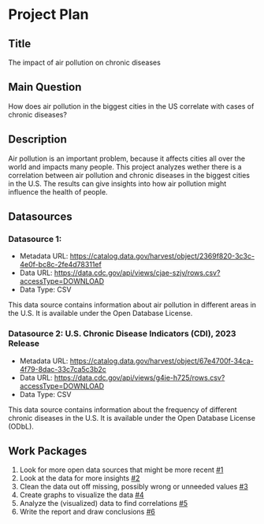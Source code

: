 # Project Plan

## Title

<!-- Give your project a short title. -->

The impact of air pollution on chronic diseases

## Main Question

How does air pollution in the biggest cities in the US correlate with cases of chronic diseases?

<!-- Think about one main question you want to answer based on the data. -->

## Description

<!-- Describe your data science project in max. 200 words. Consider writing about why and how you attempt it. -->

Air pollution is an important problem, because it affects cities all over the world and impacts many people. This project analyzes wether there is a correlation between air pollution and chronic diseases in the biggest cities in the U.S. The results can give insights into how air pollution might influence the health of people.

## Datasources

<!-- Describe each datasources you plan to use in a section. Use the prefic "DatasourceX" where X is the id of the datasource. -->

### Datasource 1:

- Metadata URL: https://catalog.data.gov/harvest/object/2369f820-3c3c-4e0f-bc8c-2fe4d78311ef
- Data URL: https://data.cdc.gov/api/views/cjae-szjv/rows.csv?accessType=DOWNLOAD
- Data Type: CSV

This data source contains information about air pollution in different areas in the U.S. It is available under the Open Database License.

### Datasource 2: U.S. Chronic Disease Indicators (CDI), 2023 Release

- Metadata URL: https://catalog.data.gov/harvest/object/67e4700f-34ca-4f79-8dac-33c7ca5c3b2c
- Data URL: https://data.cdc.gov/api/views/g4ie-h725/rows.csv?accessType=DOWNLOAD
- Data Type: CSV

This data source contains information about the frequency of different chronic diseases in the U.S. It is available under the Open Database License (ODbL).

## Work Packages

<!-- List of work packages ordered sequentially, each pointing to an issue with more details. -->

1. Look for more open data sources that might be more recent [#1][i1]
2. Look at the data for more insights [#2][i2]
3. Clean the data out off missing, possibly wrong or unneeded values [#3][i3]
4. Create graphs to visualize the data [#4][i4]
5. Analyze the (visualized) data to find correlations [#5][i5]
6. Write the report and draw conclusions [#6][i6]

[i1]: https://github.com/ninchen23/made-template/issues/1
[i2]: https://github.com/ninchen23/made-template/issues/2
[i3]: https://github.com/ninchen23/made-template/issues/3
[i4]: https://github.com/ninchen23/made-template/issues/4
[i5]: https://github.com/ninchen23/made-template/issues/5
[i6]: https://github.com/ninchen23/made-template/issues/6
